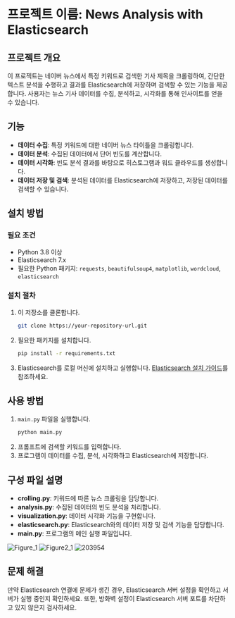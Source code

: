 # 프로젝트 이름: News Analysis with Elasticsearch

## 프로젝트 개요
이 프로젝트는 네이버 뉴스에서 특정 키워드로 검색한 기사 제목을 크롤링하여, 간단한 텍스트 분석을 수행하고 결과를 Elasticsearch에 저장하며 검색할 수 있는 기능을 제공합니다. 사용자는 뉴스 기사 데이터를 수집, 분석하고, 시각화를 통해 인사이트를 얻을 수 있습니다.

## 기능
- **데이터 수집**: 특정 키워드에 대한 네이버 뉴스 타이틀을 크롤링합니다.
- **데이터 분석**: 수집된 데이터에서 단어 빈도를 계산합니다.
- **데이터 시각화**: 빈도 분석 결과를 바탕으로 히스토그램과 워드 클라우드를 생성합니다.
- **데이터 저장 및 검색**: 분석된 데이터를 Elasticsearch에 저장하고, 저장된 데이터를 검색할 수 있습니다.

## 설치 방법
### 필요 조건
- Python 3.8 이상
- Elasticsearch 7.x
- 필요한 Python 패키지: `requests`, `beautifulsoup4`, `matplotlib`, `wordcloud`, `elasticsearch`

### 설치 절차
1. 이 저장소를 클론합니다.
   ```bash
   git clone https://your-repository-url.git
   ```
2. 필요한 패키지를 설치합니다.
   ```bash
   pip install -r requirements.txt
   ```
3. Elasticsearch를 로컬 머신에 설치하고 실행합니다. [Elasticsearch 설치 가이드](https://www.elastic.co/guide/en/elasticsearch/reference/current/install-elasticsearch.html)를 참조하세요.

## 사용 방법
1. `main.py` 파일을 실행합니다.
   ```bash
   python main.py
   ```
2. 프롬프트에 검색할 키워드를 입력합니다.
3. 프로그램이 데이터를 수집, 분석, 시각화하고 Elasticsearch에 저장합니다.

## 구성 파일 설명
- **crolling.py**: 키워드에 따른 뉴스 크롤링을 담당합니다.
- **analysis.py**: 수집된 데이터의 빈도 분석을 처리합니다.
- **visualization.py**: 데이터 시각화 기능을 구현합니다.
- **elasticsearch.py**: Elasticsearch와의 데이터 저장 및 검색 기능을 담당합니다.
- **main.py**: 프로그램의 메인 실행 파일입니다.

![Figure_1](https://github.com/jun7507/NewDataAnalysis/assets/92439723/3777c15c-02b2-41ca-a014-a6f0f501ab35)
![Figure2_1](https://github.com/jun7507/NewDataAnalysis/assets/92439723/44866c4e-9c91-4b8c-83f3-a790a0a5a38d)
![203954](https://github.com/jun7507/NewDataAnalysis/assets/92439723/8c464684-e864-4909-bf90-4e2d7e99937e)


## 문제 해결
만약 Elasticsearch 연결에 문제가 생긴 경우, Elasticsearch 서버 설정을 확인하고 서버가 실행 중인지 확인하세요. 또한, 방화벽 설정이 Elasticsearch 서버 포트를 차단하고 있지 않은지 검사하세요.
